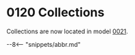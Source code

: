 <!-- SPDX-License-Identifier: CC-BY-4.0 -->
<!-- Copyright Contributors to the Egeria project. -->

# 0120 Collections

Collections are now located in model [0021](/egeria-docs/types/0/0021-collections/#collection).

--8<-- "snippets/abbr.md"
